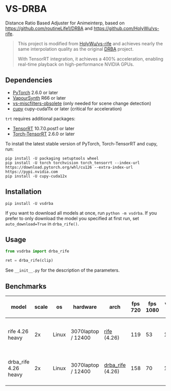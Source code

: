 # VS-DRBA
Distance Ratio Based Adjuster for Animeinterp, based on https://github.com/routineLife1/DRBA and https://github.com/HolyWu/vs-rife.

> This project is modified from [HolyWu/vs-rife](https://github.com/HolyWu/vs-rife) and achieves nearly the same interpolation quality as the original [DRBA](https://github.com/routineLife1/DRBA) project.
> 
> With TensorRT integration, it achieves a 400% acceleration, enabling real-time playback on high-performance NVIDIA GPUs.
>

## Dependencies
- [PyTorch](https://pytorch.org/get-started/) 2.6.0 or later
- [VapourSynth](http://www.vapoursynth.com/) R66 or later
- [vs-miscfilters-obsolete](https://github.com/vapoursynth/vs-miscfilters-obsolete) (only needed for scene change detection)
- [cupy](https://github.com/cupy/cupy) cupy-cuda11x or later (critical for acceleration)

`trt` requires additional packages:
- [TensorRT](https://developer.nvidia.com/tensorrt) 10.7.0.post1 or later
- [Torch-TensorRT](https://pytorch.org/TensorRT/) 2.6.0 or later

To install the latest stable version of PyTorch, Torch-TensorRT and cupy, run:
```
pip install -U packaging setuptools wheel
pip install -U torch torchvision torch_tensorrt --index-url https://download.pytorch.org/whl/cu126 --extra-index-url https://pypi.nvidia.com
pip install -U cupy-cuda12x
```


## Installation
```
pip install -U vsdrba
```
If you want to download all models at once, run `python -m vsdrba`. If you prefer to only download the model you
specified at first run, set `auto_download=True` in `drba_rife()`.

## Usage
```python
from vsdrba import drba_rife

ret = drba_rife(clip)
```

See `__init__.py` for the description of the parameters.


## Benchmarks

| model                | scale | os    | hardware           | arch                                                       | fps 720 | fps 1080 | vram 720 | vram 1080 | backend                                                                  | verified output                    | batch | level | streams | threads | onnx      | onnxslim / onnxsim | onnx shape  | trtexec shape | precision | usage                                                                                               |
|----------------------| ----- | ----- |--------------------|------------------------------------------------------------|---------|----------|----------|-----------| ------------------------------------------------------------------------ | ---------------------------------- | ----- | ----- |---------|---------| --------- | ------------------ | ----------- | ------------- | --------- |-----------------------------------------------------------------------------------------------------|
| rife 4.26 heavy      | 2x    | Linux | 3070laptop / 12400 | [rife](https://github.com/hzwer/Practical-RIFE) (4.26)     | 119     | 53       | 1.6gb    | 3.4gb     | trt 10.8, torch 20241231+cu126, torch_trt 20250102+cu126 (holywu vsrife) | yes, works                         | 1     | 5     | -       | 8       | -         | -                  | -           | static        | RGBH      | rife(clip, trt=True, trt_static_shape=True, model="4.26.heavy", trt_optimization_level=5, sc=False) |
| drba_rife 4.26 heavy | 2x    | Linux | 3070laptop / 12400 | [drba_rife](https://github.com/routineLife1/DRBA) (4.26)   | 158     | 70       | 1.7gb    | 3.7gb     | trt 10.8, torch 20241231+cu126, torch_trt 20250102+cu126 (holywu vsrife) | yes, works                         | 1     | 5     | -       | 8       | -         | -                  | -           | static        | RGBH      | rife(clip, trt=True, trt_static_shape=True, model="4.26.heavy", trt_optimization_level=5, sc=False) |

